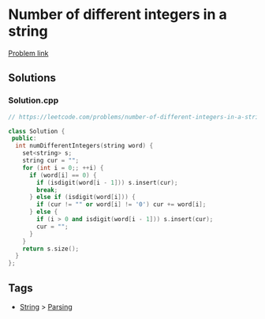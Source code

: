 # Number of different integers in a string

[Problem link](https://leetcode.com/problems/number-of-different-integers-in-a-string)

## Solutions


### Solution.cpp
```cpp
// https://leetcode.com/problems/number-of-different-integers-in-a-string

class Solution {
 public:
  int numDifferentIntegers(string word) {
    set<string> s;
    string cur = "";
    for (int i = 0;; ++i) {
      if (word[i] == 0) {
        if (isdigit(word[i - 1])) s.insert(cur);
        break;
      } else if (isdigit(word[i])) {
        if (cur != "" or word[i] != '0') cur += word[i];
      } else {
        if (i > 0 and isdigit(word[i - 1])) s.insert(cur);
        cur = "";
      }
    }
    return s.size();
  }
};
```
## Tags

* [String](/Collections/string.md#string) > [Parsing](/Collections/string.md#parsing)
